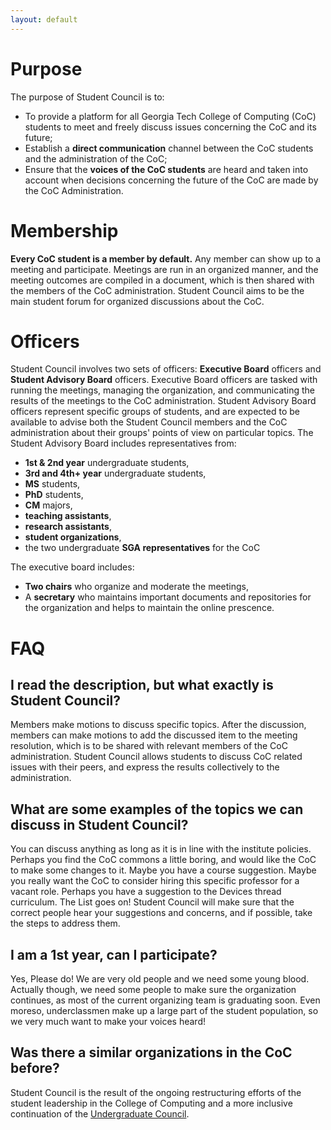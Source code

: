 ```yaml
---
layout: default
---
```

# Purpose
The purpose of Student Council is to:
* To provide a platform for all Georgia Tech College of Computing (CoC) students to meet and freely discuss issues concerning the CoC and its future;
* Establish a **direct communication** channel between the CoC students and the administration of the CoC;
* Ensure that the **voices of the CoC students** are heard and taken into account when decisions concerning the future of the CoC are made by the CoC Administration.

# Membership
**Every CoC student is a member by default.** Any member can show up to a meeting and participate. Meetings are run in an organized manner, and the meeting outcomes are compiled in a document, which is then shared with the members of the CoC administration. Student Council aims to be the main student forum for organized discussions about the CoC.

# Officers
Student Council involves two sets of officers: **Executive Board** officers and **Student Advisory Board** officers. Executive Board officers are tasked with running the meetings, managing the organization, and communicating the results of the meetings to the CoC administration. Student Advisory Board officers represent specific groups of students, and are expected to be available to advise both the Student Council members and the CoC administration about their groups' points of view on particular topics. The Student Advisory Board includes representatives from:

* **1st & 2nd year** undergraduate students,
* **3rd and 4th+ year** undergraduate students,
* **MS** students,
* **PhD** students,
* **CM** majors,
* **teaching assistants**,
* **research assistants**,
* **student organizations**,
* the two undergraduate **SGA representatives** for the CoC

The executive board includes:

* **Two chairs** who organize and moderate the meetings,
* A **secretary** who maintains important documents and repositories for the organization and helps to maintain the online prescence.

# FAQ

## I read the description, but what exactly is Student Council?

Members make motions to discuss specific topics. After the discussion, members can make motions to add the discussed item to the meeting resolution, which is to be shared with relevant members of the CoC administration. Student Council allows students to discuss CoC related issues with their peers, and express the results collectively to the administration.

## What are some examples of the topics we can discuss in Student Council?

You can discuss anything as long as it is in line with the institute policies. Perhaps you find the CoC commons a little boring, and would like the CoC to make some changes to it. Maybe you have a course suggestion. Maybe you really want the CoC to consider hiring this specific professor for a vacant role. Perhaps you have a suggestion to the Devices thread curriculum. The List goes on! Student Council will make sure that the correct people hear your suggestions and concerns, and if possible, take the steps to address them.

## I am a 1st year, can I participate?

Yes, Please do! We are very old people and we need some young blood. Actually though, we need some people to make sure the organization continues, as most of the current organizing team is graduating soon. Even moreso, underclassmen make up a large part of the student population, so we very much want to make your voices heard!

## Was there a similar organizations in the CoC before?
Student Council is the result of the ongoing restructuring efforts of the student leadership in the College of Computing and a more inclusive continuation of the <a href="https://ucouncil.github.io/">Undergraduate Council</a>.

